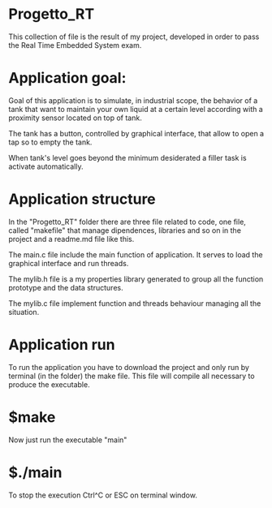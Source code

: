 # Progetto_RT
This collection of file is the result of my project, developed in order to pass the 
Real Time Embedded System exam.



# Application goal:

Goal of this application is to simulate, in industrial scope, the behavior of a tank
that want to maintain your own liquid at a certain level according with a proximity sensor
located on top of tank.

The tank has a button, controlled by graphical interface, that allow to open a tap 
so to empty the tank.

When tank's level goes beyond the minimum desiderated a filler task is activate automatically.



# Application structure

In the "Progetto_RT" folder there are three file related to code, one file, called "makefile"
that manage dipendences, libraries and so on in the project and a readme.md file like this.

The main.c file include the main function of application. It serves to load the graphical interface
and run threads.

The mylib.h file is a my properties library generated to group all the function prototype and the 
data structures.

The mylib.c file implement function and threads behaviour managing all the situation.



# Application run

To run the application you have to download the project and only run by terminal (in the folder)
the make file. This file will compile all necessary to produce the executable.

# $make

Now just run the executable "main"

# $./main

To stop the execution Ctrl^C or ESC on terminal window.

